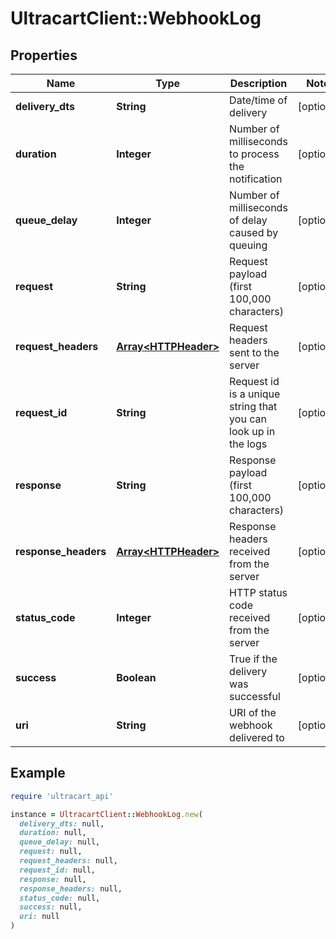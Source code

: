 # UltracartClient::WebhookLog

## Properties

| Name | Type | Description | Notes |
| ---- | ---- | ----------- | ----- |
| **delivery_dts** | **String** | Date/time of delivery | [optional] |
| **duration** | **Integer** | Number of milliseconds to process the notification | [optional] |
| **queue_delay** | **Integer** | Number of milliseconds of delay caused by queuing | [optional] |
| **request** | **String** | Request payload (first 100,000 characters) | [optional] |
| **request_headers** | [**Array&lt;HTTPHeader&gt;**](HTTPHeader.md) | Request headers sent to the server | [optional] |
| **request_id** | **String** | Request id is a unique string that you can look up in the logs | [optional] |
| **response** | **String** | Response payload (first 100,000 characters) | [optional] |
| **response_headers** | [**Array&lt;HTTPHeader&gt;**](HTTPHeader.md) | Response headers received from the server | [optional] |
| **status_code** | **Integer** | HTTP status code received from the server | [optional] |
| **success** | **Boolean** | True if the delivery was successful | [optional] |
| **uri** | **String** | URI of the webhook delivered to | [optional] |

## Example

```ruby
require 'ultracart_api'

instance = UltracartClient::WebhookLog.new(
  delivery_dts: null,
  duration: null,
  queue_delay: null,
  request: null,
  request_headers: null,
  request_id: null,
  response: null,
  response_headers: null,
  status_code: null,
  success: null,
  uri: null
)
```

